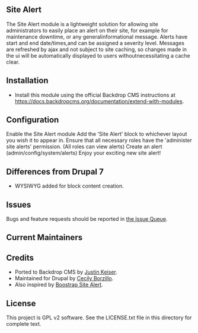Site Alert
------------

The Site Alert module is a lightweight solution for allowing site administrators to easily place an alert on their site, for example for maintenance downtime, or any generalinformational message. Alerts have start and end date/times,and can be assigned a severity level. Messages are refreshed by ajax and not subject to site caching, so changes made in the ui will be automatically displayed to users withoutnecessitating a cache clear. 

Installation
------------

- Install this module using the official Backdrop CMS instructions at
  https://docs.backdropcms.org/documentation/extend-with-modules.


Configuration
----------------

Enable the Site Alert module
Add the 'Site Alert' block to whichever layout you wish it to appear in. Ensure that all necessary roles have the 
'administer site alerts' permission.  (All roles can view alerts)  Create an alert (admin/config/system/alerts) Enjoy your exciting new site alert!

Differences from Drupal 7
-------------------------

- WYSIWYG added for block content creation.

Issues
------

Bugs and feature requests should be reported in 
[the Issue Queue](https://github.com/backdrop-contrib/imagezoom/issues).

Current Maintainers
-------------------

<!-- - [Justin Keiser](https://github.com/keiserjb). -->

Credits <!-- This section is required. -->
-------

- Ported to Backdrop CMS by [Justin Keiser](https://github.com/keiserjb).
- Maintained for Drupal by [Cecily Borzillo](https://www.drupal.org/u/cecrs).
- Also inspired by [Boostrap Site Alert](https://www.drupal.org/project/bootstrap_site_alert).

License
-------

This project is GPL v2 software.
See the LICENSE.txt file in this directory for complete text.
